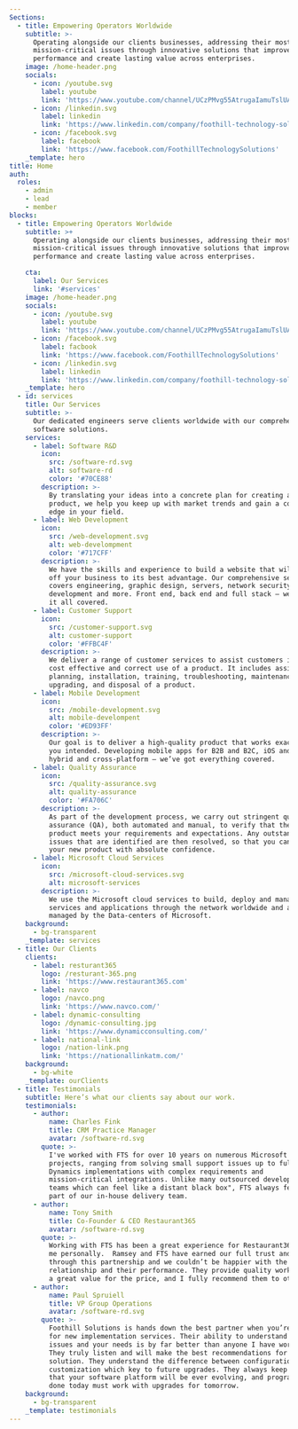 ```yaml
---
Sections:
  - title: Empowering Operators Worldwide
    subtitle: >-
      Operating alongside our clients businesses, addressing their most complex,
      mission-critical issues through innovative solutions that improve their
      performance and create lasting value across enterprises.
    image: /home-header.png
    socials:
      - icon: /youtube.svg
        label: youtube
        link: 'https://www.youtube.com/channel/UCzPMvg55AtrugaIamuTslUA'
      - icon: /linkedin.svg
        label: linkedin
        link: 'https://www.linkedin.com/company/foothill-technology-solutions-llc./'
      - icon: /facebook.svg
        label: facebook
        link: 'https://www.facebook.com/FoothillTechnologySolutions'
    _template: hero
title: Home
auth:
  roles:
    - admin
    - lead
    - member
blocks:
  - title: Empowering Operators Worldwide
    subtitle: >+
      Operating alongside our clients businesses, addressing their most complex,
      mission-critical issues through innovative solutions that improve their
      performance and create lasting value across enterprises.

    cta:
      label: Our Services
      link: '#services'
    image: /home-header.png
    socials:
      - icon: /youtube.svg
        label: youtube
        link: 'https://www.youtube.com/channel/UCzPMvg55AtrugaIamuTslUA'
      - icon: /facebook.svg
        label: facbook
        link: 'https://www.facebook.com/FoothillTechnologySolutions'
      - icon: /linkedin.svg
        label: linkedin
        link: 'https://www.linkedin.com/company/foothill-technology-solutions-llc./'
    _template: hero
  - id: services
    title: Our Services
    subtitle: >-
      Our dedicated engineers serve clients worldwide with our comprehensive
      software solutions.
    services:
      - label: Software R&D
        icon:
          src: /software-rd.svg
          alt: software-rd
          color: '#70CE88'
        description: >-
          By translating your ideas into a concrete plan for creating an end
          product, we help you keep up with market trends and gain a competitive
          edge in your field.
      - label: Web Development
        icon:
          src: /web-development.svg
          alt: web-develompment
          color: '#717CFF'
        description: >-
          We have the skills and experience to build a website that will show
          off your business to its best advantage. Our comprehensive service
          covers engineering, graphic design, servers, network security, content
          development and more. Front end, back end and full stack – we’ve got
          it all covered.
      - label: Customer Support
        icon:
          src: /customer-support.svg
          alt: customer-support
          color: '#FFBC4F'
        description: >-
          We deliver a range of customer services to assist customers in making
          cost effective and correct use of a product. It includes assistance in
          planning, installation, training, troubleshooting, maintenance,
          upgrading, and disposal of a product.
      - label: Mobile Development
        icon:
          src: /mobile-development.svg
          alt: mobile-develompent
          color: '#ED93FF'
        description: >-
          Our goal is to deliver a high-quality product that works exactly as
          you intended. Developing mobile apps for B2B and B2C, iOS and Android,
          hybrid and cross-platform – we’ve got everything covered.
      - label: Quality Assurance
        icon:
          src: /quality-assurance.svg
          alt: quality-assurance
          color: '#FA706C'
        description: >-
          As part of the development process, we carry out stringent quality
          assurance (QA), both automated and manual, to verify that the end
          product meets your requirements and expectations. Any outstanding
          issues that are identified are then resolved, so that you can launch
          your new product with absolute confidence.
      - label: Microsoft Cloud Services
        icon:
          src: /microsoft-cloud-services.svg
          alt: microsoft-services
        description: >-
          We use the Microsoft cloud services to build, deploy and manage
          services and applications through the network worldwide and are
          managed by the Data-centers of Microsoft.
    background:
      - bg-transparent
    _template: services
  - title: Our Clients
    clients:
      - label: resturant365
        logo: /resturant-365.png
        link: 'https://www.restaurant365.com'
      - label: navco
        logo: /navco.png
        link: 'https://www.navco.com/'
      - label: dynamic-consulting
        logo: /dynamic-consulting.jpg
        link: 'https://www.dynamicconsulting.com/'
      - label: national-link
        logo: /nation-link.png
        link: 'https://nationallinkatm.com/'
    background:
      - bg-white
    _template: ourClients
  - title: Testimonials
    subtitle: Here’s what our clients say about our work.
    testimonials:
      - author:
          name: Charles Fink
          title: CRM Practice Manager
          avatar: /software-rd.svg
        quote: >-
          I've worked with FTS for over 10 years on numerous Microsoft Dynamics
          projects, ranging from solving small support issues up to full-cycle
          Dynamics implementations with complex requirements and
          mission-critical integrations. Unlike many outsourced development
          teams which can feel like a distant black box", FTS always felt like
          part of our in-house delivery team.
      - author:
          name: Tony Smith
          title: Co-Founder & CEO Restaurant365
          avatar: /software-rd.svg
        quote: >-
          Working with FTS has been a great experience for Restaurant365 and for
          me personally.  Ramsey and FTS have earned our full trust and respect
          through this partnership and we couldn’t be happier with the
          relationship and their performance. They provide quality work that is
          a great value for the price, and I fully recommend them to others.
      - author:
          name: Paul Spruiell
          title: VP Group Operations
          avatar: /software-rd.svg
        quote: >-
          Foothill Solutions is hands down the best partner when you’re looking
          for new implementation services. Their ability to understand your
          issues and your needs is by far better than anyone I have worked with.
          They truly listen and will make the best recommendations for your
          solution. They understand the difference between configuration and
          customization which key to future upgrades. They always keep in mind
          that your software platform will be ever evolving, and programming
          done today must work with upgrades for tomorrow. 
    background:
      - bg-transparent
    _template: testimonials
---
```


